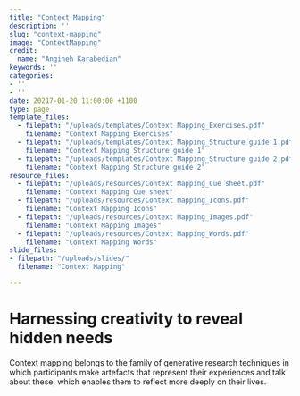 ```yaml
---
title: "Context Mapping"
description: ''
slug: "context-mapping"
image: "ContextMapping"
credit:
  name: "Angineh Karabedian"
keywords: ''
categories:
- ''
- ''
date: 20217-01-20 11:00:00 +1100
type: page
template_files:
  - filepath: "/uploads/templates/Context Mapping_Exercises.pdf"
    filename: "Context Mapping Exercises"
  - filepath: "/uploads/templates/Context Mapping_Structure guide 1.pdf"
    filename: "Context Mapping Structure guide 1"
  - filepath: "/uploads/templates/Context Mapping_Structure guide 2.pdf"
    filename: "Context Mapping Structure guide 2"
resource_files:
  - filepath: "/uploads/resources/Context Mapping_Cue sheet.pdf"
    filename: "Context Mapping Cue sheet"
  - filepath: "/uploads/resources/Context Mapping_Icons.pdf"
    filename: "Context Mapping Icons"
  - filepath: "/uploads/resources/Context Mapping_Images.pdf"
    filename: "Context Mapping Images"
  - filepath: "/uploads/resources/Context Mapping_Words.pdf"
    filename: "Context Mapping Words"
slide_files:
- filepath: "/uploads/slides/"
  filename: "Context Mapping"

---
```

# Harnessing creativity to reveal hidden needs

Context mapping belongs to the family of generative research techniques in which participants make artefacts that represent their experiences and talk about these, which enables them to reflect more deeply on their lives.
